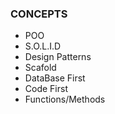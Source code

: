 ### CONCEPTS
- POO
- S.O.L.I.D
- Design Patterns
- Scafold
- DataBase First
- Code First
- Functions/Methods

